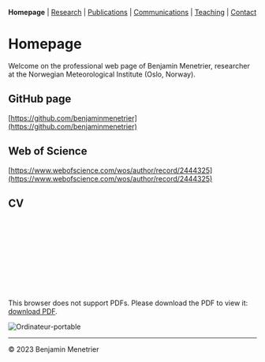 **Homepage** | [Research](./research.html) | [Publications](./publications.html) | [Communications](./communications.html) | [Teaching](./teaching.html) | [Contact](./contact.html)

# Homepage

Welcome on the professional web page of Benjamin Menetrier, researcher at the Norwegian Meteorological Institute (Oslo, Norway).

## GitHub page
[https://github.com/benjaminmenetrier](https://github.com/benjaminmenetrier)

## Web of Science
[https://www.webofscience.com/wos/author/record/2444325](https://www.webofscience.com/wos/author/record/2444325)

## CV
<object data="../index/Benjamin_Menetrier_cv.pdf" type="application/pdf" width="700px" height="700px">
    <embed src="../index/Benjamin_Menetrier_cv.pdf">
        <p>This browser does not support PDFs. Please download the PDF to view it: <a href="../index/Benjamin_Menetrier_cv.pdf">download PDF</a>.</p>
    </embed>
</object>

![Ordinateur-portable](http://benjaminmenetrier.free.fr/a_vendre/20231117_105108.jpg)

---

&copy; 2023 Benjamin Menetrier
